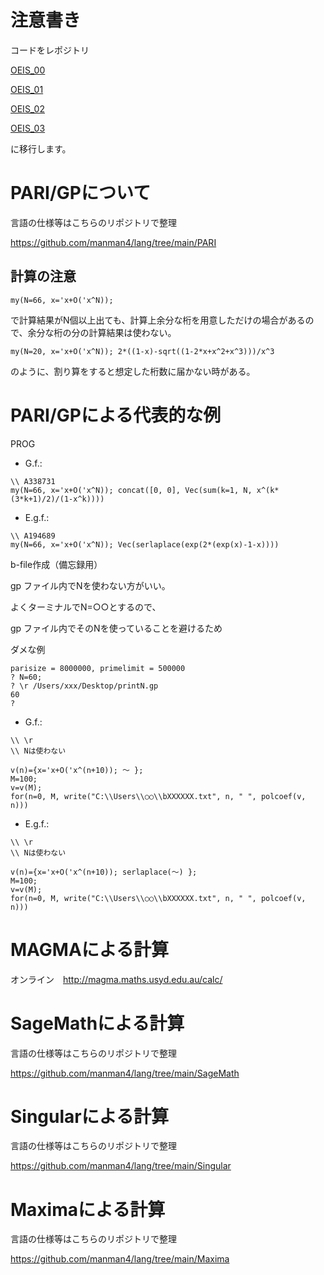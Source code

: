 # 注意書き

コードをレポジトリ

[OEIS_00](https://github.com/manman4/OEIS_00) 

[OEIS_01](https://github.com/manman4/OEIS_01) 

[OEIS_02](https://github.com/manman4/OEIS_02)

[OEIS_03](https://github.com/manman4/OEIS_03)

に移行します。

# PARI/GPについて

言語の仕様等はこちらのリポジトリで整理

https://github.com/manman4/lang/tree/main/PARI

## 計算の注意

```PARI:G.f.:
my(N=66, x='x+O('x^N)); 
```

で計算結果がN個以上出ても、計算上余分な桁を用意しただけの場合があるので、余分な桁の分の計算結果は使わない。

```PARI:G.f.:
my(N=20, x='x+O('x^N)); 2*((1-x)-sqrt((1-2*x+x^2+x^3)))/x^3
```

のように、割り算をすると想定した桁数に届かない時がある。


# PARI/GPによる代表的な例

PROG

- G.f.:

```PARI:G.f.:
\\ A338731
my(N=66, x='x+O('x^N)); concat([0, 0], Vec(sum(k=1, N, x^(k*(3*k+1)/2)/(1-x^k))))
```

- E.g.f.:

```PARI:E.g.f.:
\\ A194689
my(N=66, x='x+O('x^N)); Vec(serlaplace(exp(2*(exp(x)-1-x))))
```


b-file作成（備忘録用）

gp ファイル内でNを使わない方がいい。

よくターミナルでN=○○とするので、

gp ファイル内でそのNを使っていることを避けるため

ダメな例

```PARI:ターミナル
parisize = 8000000, primelimit = 500000
? N=60;
? \r /Users/xxx/Desktop/printN.gp 
60
? 
```

- G.f.:

```PARI:G.f.:
\\ \r
\\ Nは使わない 

v(n)={x='x+O('x^(n+10)); ～ };
M=100;
v=v(M);
for(n=0, M, write("C:\\Users\\○○\\bXXXXXX.txt", n, " ", polcoef(v, n)))
```

- E.g.f.:

```PARI:E.g.f.:
\\ \r
\\ Nは使わない 

v(n)={x='x+O('x^(n+10)); serlaplace(～) };
M=100;
v=v(M);
for(n=0, M, write("C:\\Users\\○○\\bXXXXXX.txt", n, " ", polcoef(v, n)))
```

# MAGMAによる計算

オンライン　http://magma.maths.usyd.edu.au/calc/

# SageMathによる計算

言語の仕様等はこちらのリポジトリで整理

https://github.com/manman4/lang/tree/main/SageMath

# Singularによる計算

言語の仕様等はこちらのリポジトリで整理

https://github.com/manman4/lang/tree/main/Singular

# Maximaによる計算

言語の仕様等はこちらのリポジトリで整理

https://github.com/manman4/lang/tree/main/Maxima
